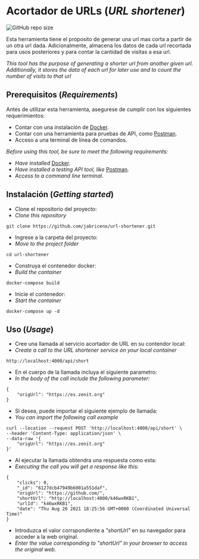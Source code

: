 # Acortador de URLs (_URL shortener_)

![GitHub repo size](https://img.shields.io/github/repo-size/jabriceno/url-shortener)

Esta herramienta tiene el proposito de generar una url mas corta a partir de un otra url dada. Adicionalmente, almacena los datos de cada url recortada para usos posteriores y para contar la cantidad de visitas a esa url.

_This tool has the purpose of generating a shorter url from another given url. Additionally, it stores the data of each url for later use and to count the number of visits to that url_

## Prerequisitos (_Requirements_)

Antes de utilizar esta herramienta, asegurese de cumplir con los siguientes requerimientos:

* Contar con una instalación de [Docker](https://docs.docker.com/engine/install/).
* Contar con una herramienta para pruebas de API, como [Postman](https://www.postman.com/).
* Acceso a una terminal de línea de comandos.

_Before using this tool, be sure to meet the following requirements:_

* _Have installed_ [Docker](https://docs.docker.com/engine/install/).
* _Have installed a testing API tool, like_ [Postman](https://www.postman.com/).
* _Access to a command line terminal_.

## Instalación (_Getting started_)

* Clone el repositorio del proyecto:
* _Clone this repository_

```
git clone https://github.com/jabriceno/url-shortener.git
```

* Ingrese a la carpeta del proyecto:
* _Move to the project folder_

```
cd url-shortener
```

* Construya el contenedor docker:
* _Build the container_

```
docker-compose build
```

* Inicie el contenedor:
* _Start the container_

```
docker-compose up -d
```

## Uso (_Usage_)

* Cree una llamada al servicio acortador de URL en su contendor local:
* _Create a call to the URL shortener service on your local container_

```
http://localhost:4000/api/short
```

* En el cuerpo de la llamada incluya el siguiente parametro:
* _In the body of the call include the following parameter:_

```
{
    "origUrl": "https://es.zenit.org"
}
```

* Si desea, puede importar el siguiente ejemplo de llamada:
* _You can import the following call example_

```
curl --location --request POST 'http://localhost:4000/api/short' \
--header 'Content-Type: application/json' \
--data-raw '{
    "origUrl": "https://es.zenit.org"
}'
```

* Al ejecutar la llamada obtendra una respuesta como esta:
* _Executing the call you will get a response like this:_

```
{
    "clicks": 0,
    "_id": "6127dcb47949b6001a551daf",
    "origUrl": "https://github.com/",
    "shortUrl": "http://localhost:4000/k46wxRKB1",
    "urlId": "k46wxRKB1",
    "date": "Thu Aug 26 2021 18:25:56 GMT+0000 (Coordinated Universal Time)"
}
```

* Introduzca el valor corrspondiente a _"shortUrl"_ en su navegador para acceder a la web original.
* _Enter the value corresponding to "shortUrl" in your browser to access the original web._
